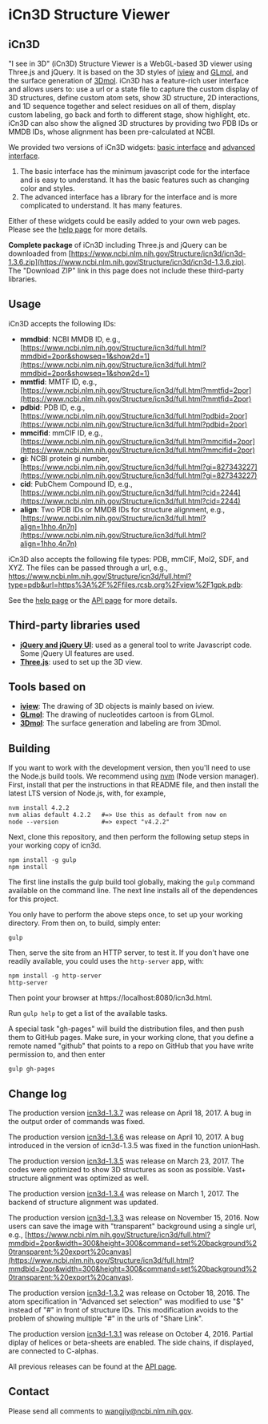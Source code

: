 # iCn3D Structure Viewer

## iCn3D

"I see in 3D" (iCn3D) Structure Viewer is a WebGL-based 3D viewer using Three.js and jQuery. It is based on the 3D styles of [iview](http://istar.cse.cuhk.edu.hk/iview/) and [GLmol](https://webglmol.osdn.jp/index-en.html), and the surface generation of [3Dmol](https://3dmol.csb.pitt.edu/). iCn3D has a feature-rich user interface and allows users to: use a url or a state file to capture the custom display of 3D structures, define custom atom sets, show 3D structure, 2D interactions, and 1D sequence together and select residues on all of them, display custom labeling, go back and forth to different stage, show highlight, etc. iCn3D can also show the aligned 3D structures by providing two PDB IDs or MMDB IDs, whose alignment has been pre-calculated at NCBI.  

We provided two versions of iCn3D widgets: [basic interface](https://www.ncbi.nlm.nih.gov/Structure/icn3d/index.html?mmdbid=2por) and [advanced interface](https://www.ncbi.nlm.nih.gov/Structure/icn3d/full.html?mmdbid=2por). 

1. The basic interface has the minimum javascript code for the interface and is easy to understand. It has the basic features such as changing color and styles.
2. The advanced interface has a library for the interface and is more complicated to understand. It has many features.

Either of these widgets could be easily added to your own web pages. Please see the [help page](https://www.ncbi.nlm.nih.gov/Structure/icn3d/icn3d.html) for more details.

<b>Complete package</b> of iCn3D including Three.js and jQuery can be downloaded from [https://www.ncbi.nlm.nih.gov/Structure/icn3d/icn3d-1.3.6.zip](https://www.ncbi.nlm.nih.gov/Structure/icn3d/icn3d-1.3.6.zip). The "Download ZIP" link in this page does not include these third-party libraries. 

## Usage

iCn3D accepts the following IDs:

* <b>mmdbid</b>: NCBI MMDB ID, e.g., [https://www.ncbi.nlm.nih.gov/Structure/icn3d/full.html?mmdbid=2por&showseq=1&show2d=1](https://www.ncbi.nlm.nih.gov/Structure/icn3d/full.html?mmdbid=2por&showseq=1&show2d=1)
* <b>mmtfid</b>: MMTF ID, e.g., [https://www.ncbi.nlm.nih.gov/Structure/icn3d/full.html?mmtfid=2por](https://www.ncbi.nlm.nih.gov/Structure/icn3d/full.html?mmtfid=2por)
* <b>pdbid</b>: PDB ID, e.g., [https://www.ncbi.nlm.nih.gov/Structure/icn3d/full.html?pdbid=2por](https://www.ncbi.nlm.nih.gov/Structure/icn3d/full.html?pdbid=2por)
* <b>mmcifid</b>: mmCIF ID, e.g., [https://www.ncbi.nlm.nih.gov/Structure/icn3d/full.html?mmcifid=2por](https://www.ncbi.nlm.nih.gov/Structure/icn3d/full.html?mmcifid=2por)
* <b>gi</b>: NCBI protein gi number, [https://www.ncbi.nlm.nih.gov/Structure/icn3d/full.html?gi=827343227](https://www.ncbi.nlm.nih.gov/Structure/icn3d/full.html?gi=827343227)
* <b>cid</b>: PubChem Compound ID, e.g., [https://www.ncbi.nlm.nih.gov/Structure/icn3d/full.html?cid=2244](https://www.ncbi.nlm.nih.gov/Structure/icn3d/full.html?cid=2244)
* <b>align</b>: Two PDB IDs or MMDB IDs for structure alignment, e.g., [https://www.ncbi.nlm.nih.gov/Structure/icn3d/full.html?align=1hho,4n7n](https://www.ncbi.nlm.nih.gov/Structure/icn3d/full.html?align=1hho,4n7n)

iCn3D also accepts the following file types: PDB, mmCIF, Mol2, SDF, and XYZ. The files can be passed through a url, e.g., <a href="https://www.ncbi.nlm.nih.gov/Structure/icn3d/full.html?type=pdb&url=https%3A%2F%2Ffiles.rcsb.org%2Fview%2F1gpk.pdb">https://www.ncbi.nlm.nih.gov/Structure/icn3d/full.html?type=pdb&url=https%3A%2F%2Ffiles.rcsb.org%2Fview%2F1gpk.pdb</a>:

See the [help page](https://www.ncbi.nlm.nih.gov/Structure/icn3d/docs/icn3d_help.html) or the [API page](https://www.ncbi.nlm.nih.gov/Structure/icn3d/icn3d.html) for more details.


## Third-party libraries used

* **[jQuery and jQuery UI](https://jquery.com/)**: used as a general tool to write Javascript code. Some jQuery UI features are used.
* **[Three.js](http://threejs.org/)**: used to set up the 3D view.


## Tools based on

* **[iview](http://istar.cse.cuhk.edu.hk/iview/)**: The drawing of 3D objects is mainly based on iview.
* **[GLmol](https://webglmol.osdn.jp/index-en.html)**: The drawing of nucleotides cartoon is from GLmol.
* **[3Dmol](https://3dmol.csb.pitt.edu/)**: The surface generation and labeling are from 3Dmol.

## Building

If you want to work with the development version, then you'll need to use the Node.js build tools. We recommend using [nvm](https://github.com/creationix/nvm) (Node version manager). First, install that per the instructions in that README file, and then install the latest LTS version of Node.js, with, for example,

```
nvm install 4.2.2
nvm alias default 4.2.2   #=> Use this as default from now on
node --version            #=> expect "v4.2.2"
```

Next, clone this repository, and then perform the following setup steps in your working copy of icn3d. 

```
npm install -g gulp
npm install
```

The first line installs the gulp build tool globally, making the `gulp` command available on the command line. The next line installs all of the dependences for this project.

You only have to perform the above steps once, to set up your working directory. From then on, to build, simply enter:

```
gulp
```

Then, serve the site from an HTTP server, to test it. If you don't have one readily available, you could uses the `http-server` app, with:

```
npm install -g http-server
http-server
```

Then point your browser at https://localhost:8080/icn3d.html.

Run `gulp help` to get a list of the available tasks.

A special task "gh-pages" will build the distribution files, and then push
them to GitHub pages. Make sure, in your working clone, that you define a 
remote named "github" that points to a repo on GitHub that you have write
permission to, and then enter

```
gulp gh-pages
```

## Change log

The production version [icn3d-1.3.7](https://www.ncbi.nlm.nih.gov/Structure/icn3d/icn3d-1.3.7.zip) was release on April 18, 2017. A bug in the output order of commands was fixed.  

The production version [icn3d-1.3.6](https://www.ncbi.nlm.nih.gov/Structure/icn3d/icn3d-1.3.6.zip) was release on April 10, 2017. A bug introduced in the version of icn3d-1.3.5 was fixed in the function unionHash. 

The production version [icn3d-1.3.5](https://www.ncbi.nlm.nih.gov/Structure/icn3d/icn3d-1.3.5.zip) was release on March 23, 2017. The codes were optimized to show 3D structures as soon as possible. Vast+ structure alignment was optimized as well. 

The production version [icn3d-1.3.4](https://www.ncbi.nlm.nih.gov/Structure/icn3d/icn3d-1.3.4.zip) was release on March 1, 2017. The backend of structure alignment was updated.

The production version [icn3d-1.3.3](https://www.ncbi.nlm.nih.gov/Structure/icn3d/icn3d-1.3.3.zip) was release on November 15, 2016. Now users can save the image with "transparent" background using a single url, e.g., [https://www.ncbi.nlm.nih.gov/Structure/icn3d/full.html?mmdbid=2por&width=300&height=300&command=set%20background%20transparent;%20export%20canvas](https://www.ncbi.nlm.nih.gov/Structure/icn3d/full.html?mmdbid=2por&width=300&height=300&command=set%20background%20transparent;%20export%20canvas).

The production version [icn3d-1.3.2](https://www.ncbi.nlm.nih.gov/Structure/icn3d/icn3d-1.3.2.zip) was release on October 18, 2016. The atom specification in "Advanced set selection" was modified to use "$" instead of "#" in front of structure IDs. This modification avoids to the problem of showing multiple "#" in the urls of "Share Link".

The production version [icn3d-1.3.1](https://www.ncbi.nlm.nih.gov/Structure/icn3d/icn3d-1.3.1.zip) was release on October 4, 2016. Partial diplay of helices or beta-sheets are enabled. The side chains, if displayed, are connected to C-alphas.

All previous releases can be found at the [API page](https://www.ncbi.nlm.nih.gov/Structure/icn3d/icn3d.html#log).

## Contact

Please send all comments to wangjiy@ncbi.nlm.nih.gov. 
